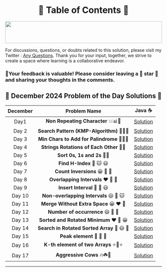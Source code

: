 
 <h1 align = "center"> 📜 Table of Contents 📜</h1>

<!--Line-->

<img src="https://i.imgur.com/dBaSKWF.gif" height="70" width="100%">


For discussions, questions, or doubts related to this solution, please visit my Twitter : [Any Questions](https://x.com/Sangram87661527?s=08 ). Thank you for your input, together, we strive to create a space where learning is a collaborative endeavor.

### 🔮Your feedback is valuable! Please consider leaving a 🌟 star 🌟 and sharing your thoughts in the comments.


## **📅 December 2024 Problem of the Day Solutions 📅**

| **December**  | **Problem Name**                                    |                          **Java** ☕                          |
|:-----------------------:|:--------------------------------------------------:|:-----------------------------------------------------------:|
| Day1                | **Non Repeating Character** 💥📊🔢 |   [Solution](https://github.com/Sangram03/160DaysGFG/blob/main/December-2024/Dec_01Logic.md)   |
| Day 2                | **Search Pattern (KMP-Algorithm)** 🔢🔄💥           |   [Solution](https://github.com/Sangram03/160DaysGFG/blob/main/December-2024/Dec_02Logic.md)   |
| Day 3                | **Min Chars to Add for Palindrome** 🔢📃💥           |   [Solution](https://github.com/Sangram03/160DaysGFG/blob/main/December-2024/Dec_03Logic.md)   |
| Day 4                | **Strings Rotations of Each Other** 📃💥           |   [Solution](https://github.com/Sangram03/160DaysGFG/blob/main/December-2024/Dec_04Logic.md)   |
| Day 5                | **Sort 0s, 1s and 2s** 📃💥                   |   [Solution](https://github.com/Sangram03/160DaysGFG/blob/main/December-2024/Dec_05Logic.md)       |
| Day 6                | **Find H-Index** 🔮 🐱 😃                   |   [Solution](https://github.com/Sangram03/160DaysGFG/blob/main/December-2024/Dec_06Logic.md)     |
| Day 7                | **Count Inversions** 😀 🧡 🌺                    |   [Solution](https://github.com/Sangram03/160DaysGFG/blob/main/December-2024/Dec_07Logic.md)      |
| Day 8                | **Overlapping Intervals** ❤️ 🔮 🐶                    |   [Solution](https://github.com/Sangram03/160DaysGFG/blob/main/December-2024/Dec_08Logic.md)      |
| Day 9                | **Insert Interval** 🌸 💎 😃                    |   [Solution](https://github.com/Sangram03/160DaysGFG/blob/main/December-2024/Dec_09Logic.md)      |
| Day 10                | **Non-overlapping Intervals** 😃 🌸 🐱                   |   [Solution](https://github.com/Sangram03/160DaysGFG/blob/main/December-2024/Dec_10Logic.md)      |
| Day 11                | **Merge Without Extra Space** 😀 ❤️ 🌺                   |   [Solution](https://github.com/Sangram03/160DaysGFG/blob/main/December-2024/Dec_11Logic.md)      |
| Day 12                | **Number of occurrence** 😃 🌸 🐶                   |   [Solution](https://github.com/Sangram03/160DaysGFG/blob/main/December-2024/Dec_12Logic.md)      |
| Day 13                | **Sorted and Rotated Minimum** ❤️ 🌺 😀                   |   [Solution](https://github.com/Sangram03/160DaysGFG/blob/main/December-2024/Dec_13Logic.md)      |
| Day 14                | **Search in Rotated Sorted Array** 🔮 😃 🌺                   |   [Solution](https://github.com/Sangram03/160DaysGFG/blob/main/December-2024/Dec_14Logic.md)      |
| Day 15                | **Peak element** 💎 🧡 🌸                   |   [Solution](https://github.com/Sangram03/160DaysGFG/blob/main/December-2024/Dec_15Logic.md)      |
| Day 16                | **K-th element of two Arrays** ⭐💫⭐                   |   [Solution](https://github.com/Sangram03/160DaysGFG/blob/main/December-2024/Dec_16Logic.md)      |
| Day 17                | **Aggressive Cows** 🔥☘️🍁                  |   [Solution](https://github.com/Sangram03/160DaysGFG/blob/main/December-2024/Dec_17Logic.md)      |





---

